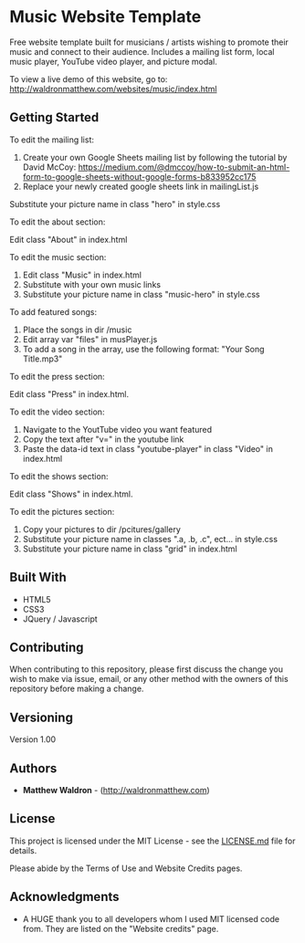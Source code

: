 # Music Website Template

Free website template built for musicians / artists wishing to promote their music and connect to their audience. Includes a mailing list form, local music player, YouTube video player, and picture modal.

To view a live demo of this website, go to: http://waldronmatthew.com/websites/music/index.html

## Getting Started

To edit the mailing list:

1) Create your own Google Sheets mailing list by following the tutorial by David McCoy: https://medium.com/@dmccoy/how-to-submit-an-html-form-to-google-sheets-without-google-forms-b833952cc175
2) Replace your newly created google sheets link in mailingList.js

Substitute your picture name in class "hero" in style.css

To edit the about section:

Edit class "About" in index.html 

To edit the music section:

1) Edit class "Music" in index.html
2) Substitute with your own music links
3) Substitute your picture name in class "music-hero" in style.css

To add featured songs:
1) Place the songs in dir /music
2) Edit array var "files" in musPlayer.js 
3) To add a song in the array, use the following format: "Your Song Title.mp3"

To edit the press section:

Edit class "Press" in index.html.

To edit the video section:

1) Navigate to the YoutTube video you want featured
2) Copy the text after "v=" in the youtube link
3) Paste the data-id text in class "youtube-player" in class "Video" in index.html 

To edit the shows section:

Edit class "Shows" in index.html.

To edit the pictures section:

1) Copy your pictures to dir /pcitures/gallery
2) Substitute your picture name in classes ".a, .b, .c", ect... in style.css
3) Substitute your picture name in class "grid" in index.html

## Built With

* HTML5
* CSS3
* JQuery / Javascript

## Contributing

When contributing to this repository, please first discuss the change you wish to make via issue, email, or any other method with the owners of this repository before making a change.

## Versioning

Version 1.00

## Authors

* **Matthew Waldron** - (http://waldronmatthew.com)

## License

This project is licensed under the MIT License - see the [LICENSE.md](LICENSE.md) file for details.

Please abide by the Terms of Use and Website Credits pages.

## Acknowledgments

* A HUGE thank you to all developers whom I used MIT licensed code from. They are listed on the "Website credits" page. 


